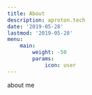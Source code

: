 ```yaml
---
title: About
description: aproton.tech
date: '2019-05-28'
lastmod: '2019-05-28'
menu:
    main: 
        weight: -50
        params:
            icon: user
---
```


about me